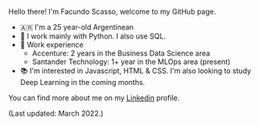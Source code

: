 Hello there! I'm Facundo Scasso, welcome to my GitHub page.
- 🇦🇷 I'm a 25 year-old Argentinean
- 🐍 I work mainly with Python. I also use SQL.
- 💼 Work experience
  - Accenture: 2 years in the Business Data Science area
  - Santander Technology: 1+ year in the MLOps area (present)
- 📚 I'm interested in Javascript, HTML & CSS. I'm also looking to study Deep Learning in the coming months.

You can find more about me on my <a href='https://www.linkedin.com/in/facundo-martin-scasso/'>Linkedin</a> profile.

<!---
trOOnies/trOOnies is a ✨ special ✨ repository because its `README.md` (this file) appears on your GitHub profile.
You can click the Preview link to take a look at your changes.
--->

(Last updated: March 2022.)
